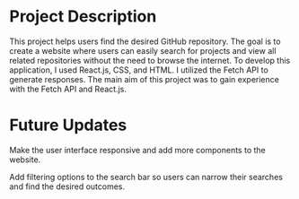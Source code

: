 # Project Description
This project helps users find the desired GitHub repository. The goal is to create a website where users can easily search for projects and view all related repositories without the need to browse the internet. To develop this application, I used React.js, CSS, and HTML. I utilized the Fetch API to generate responses. The main aim of this project was to gain experience with the Fetch API and React.js.

# Future Updates
Make the user interface responsive and add more components to the website.

Add filtering options to the search bar so users can narrow their searches and find the desired outcomes.



